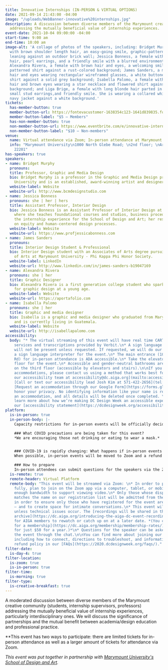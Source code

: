 ```yaml
---
title: Innovative Internships (IN-PERSON & VIRTUAL OPTIONS)
date: 2021-09-14 21:43:00 -04:00
image: "/uploads/WebBanner-innovative%20internships.jpg"
description: A discussion between diverse members of the Marymount creative community
  addressing the mutually beneficial value of internship experiences.
event-date: 2021-10-04 09:00:00 -04:00
start-time: 9:00 am
end-time: 10:00 am
image-alt: 'A collage of photos of the speakers, including: Bridget Murphy, a female
  with brown shoulder length hair, an easy-going smile, graphic-patterned shirt, and
  leaning against an outdoor brick wall; Jessica Bonness, a female with blonde long
  hair, pearl earrings, and a friendly smile with a blurred environmental background;
  Alexandra Rivera, a female with brown hair and eyes, a welcoming smile with a red
  patterned shirt against a rust-colored background; James Sanders, a male with brown
  hair and eyes wearing rectangular wireframed glasses, a white buttoned collared
  shirt against a solid grey background; Isabella Palomo, a female with long brown
  hair and brown eyes wearing a star necklace and flowered shirt against a solid off-white
  background; and Liga Brige, a female with long blonde hair parted in the middle,
  small stud earrings,and friendly smile. She is wearing a collared white shirt and
  navy jacket against a white background.'
tickets:
  has-member-button: true
  member-button-url: https://fontevacustomer-1638354c123-1641d839835.force.com/services/oauth2/authorize?client_id=3MVG9nthuDc9owbcOq7_07W.HriOQQPWTbMkrpOla.ajDQlTHf4_uby_mhwylcX.mJBU2O2SppTiZMS0J_HJd&response_type=code&redirect_uri=https://ikit.aiga.org/ikit_national_util/ikit-national-util-sso-redirect/&state=https%3A%2F%2Fdc.aiga.org%2F%3Fpost_type%3Dikit_event%26p%3D447960%26redirect_source%3Deventbrite_register
  member-button-label: "$5 — Members"
  has-non-member-button: true
  non-member-button-url: https://www.eventbrite.com/e/innovative-internships-in-person-virtual-options-tickets-171579738617
  non-member-button-label: "$10 — Non-members"
venue:
  name: Virtual attendance via Zoom; In-person attendance at Marymount University
  info: "Marymount University\n1000 North Glebe Road; \n2nd floor; \nArlington, VA
    22201"
has-speakers: true
speakers:
- name: Bridget Murphy
  pronouns: 
  title: Professor, Graphic and Media Design
  bio: Bridget Murphy is a professor in the Graphic and Media Design program at Marymount
    University and is an established, award-winning artist and designer.
  website-label: Website
  website-url: http://www.bcmdesignstudio.com
- name: Jessica Bonness
  pronouns: she | her | hers
  title: Assistant Professor, Interior Design
  bio: Jessica Bonness is an Assistant Professor of Interior Design at Marymount University,
    where she teaches foundational courses and studios, business procedures, and leads
    the internship experience for the School of Design and Art; her research is focused
    on equity and human-centered design processes.
  website-label: Website
  website-url: https://www.profjessicabonness.com
- name: James Sanders
  pronouns: 
  title: Interior Design Student & Professional
  bio: Interior Design student with an Associates of Arts degree pursuing a Bachelor
    of Arts at Marymount University - Phi Kappa Phi Honor Society.
  website-label: LinkedIn
  website-url: http://www.linkedin.com/in/james-sanders-b19047169
- name: Alexandra Rivera
  pronouns: she | her
  title: Graphic Designer
  bio: Alexandra Rivera is a first generation college student who sparked an interest
    for graphic design at a young age.
  website-label: Website
  website-url: https://aportafolio.com
- name: Isabella Palomo
  pronouns: she | her
  title: Graphic and media designer
  bio: Isabella is a graphic and media designer who graduated from Marymount University
    and is currently living in Guatemala.
  website-label: Website
  website-url: http://isabellapalomo.com
accessibility:
  body: "* The virtual streaming of this event will have real time CART (live captioning)
    services and transcriptions provided by Verbit.\n* A sign language interpreter
    will not be present unless requested. If requested, we will do our best to employ
    a sign language interpreter for the event.\n* The main entrance (1000 N. Glebe
    Rd) for in-person attendance is ADA accessible.\n* Take the elevator to the second
    floor for the event.\n* Accessible and gender-neutral bathrooms are available
    on the third floor (accessible by elevators and stairs).\n\nIf you need any additional
    accommodations, please contact us using a method that works best for you:\n* [Email
    our accessibility team at accessibility@dc.aiga.org](mailto:accessibility@dc.aiga.org).\n*
    [Call or text our accessibility lead Josh Kim at 571-422-2656](tel:571-422-2656).\n*
    [Request an accommodation through our Google Form](https://forms.gle/VTys8LzewYs2isUm7).\n\nWe
    honor your privacy. No identifying information like your name is required to request
    an accommodation, and all details will be deleted once completed. \n\nYou can
    learn more about how we’re making DC Design Week an accessible experience by visiting
    our [accessibility statement](https://dcdesignweek.org/accessibility/)."
platform:
  is-in-person: true
  in-person-body: |-
    Capacity restrictions for in-person events will be officially decided about two weeks out from DCDW and posted on the specific event pages in order to follow the latest CDC guidance.

    ### What COVID precautions are being taken for this event?
    *We are encouraging those not drinking or eating to wear a mask.*


    ### COVID-19 is rapidly changing: What happens if in-person events need to be cancelled?
    When possible, in-person events will be moved to Zoom and a refund should not be expected. If an event is canceled in its entirety a refund will be issued. In either scenario you will be notified immediately.

    ### How to prepare
    In-person attendees can submit questions for the speakers via the Zoom Q&A feature.
  is-remote: true
  remote-header: Virtual Platform
  remote-body: "This event will be streamed via Zoom: \n* In order to participate
    fully, plan to join on the Zoom app via a computer, tablet, or mobile device with
    enough bandwidth to support viewing video.\n* Only those whose display name fully
    matches the name on our registration list will be admitted from the waiting room,
    in order to ensure only those who have registered for the event are able to attend
    — and to create space for intimate conversations.\n* This event will be recorded
    unless technical issues occur. The [recordings will be shared in the AIGA DC recordings
    archive](https://dc.aiga.org/introducing-the-aiga-dc-event-recordings-archive/)
    for AIGA members to rewatch or catch up on at a later date. *(You can [register
    for a membership](https://dc.aiga.org/membership/membership-rates/) on our website
    for just $50 for a year.)*\n* Questions for the speaker can be asked live during
    the event through the chat.\n\nYou can find more about joining our virtual events,
    including how to connect, directions to troubleshoot, and information about our
    refund policy in our [FAQs](https://2020.dcdesignweek.org/faqs/)."
filter-date:
  is-day-4: true
filter-location:
  is-zoom: true
  is-in-person: true
filter-time:
  is-morning: true
filter-type:
  is-creative-breakfast: true
---
```


A moderated discussion between diverse members of the Marymount creative community (students, internship supervisors, professors) addressing the mutually beneficial value of internship experiences, particularly interdisciplinary ones. We will discuss the significance of partnerships and the mutual benefit between academia/design education and professional practice.

**This event has two ways to participate: there are limited tickets for in-person attendance as well as a larger amount of tickets for attendance via Zoom.

*This event was put together in partnership with [Marymount University's School of Design and Art](https://marymount.edu/academics/college-of-business-innovation-leadership-and-technology/school-of-design-and-art/).*
